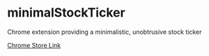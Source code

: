 # minimalStockTicker
Chrome extension providing a minimalistic, unobtrusive stock ticker

[Chrome Store Link](https://chrome.google.com/webstore/detail/non-distracting-stock-pri/kbofpnfafgljlbpfpihikfdefaadjejk?hl=en-US&gl=US)
